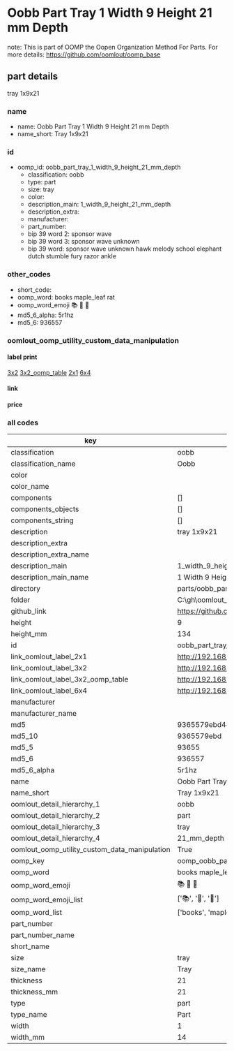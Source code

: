 # Oobb Part Tray 1 Width 9 Height 21 mm Depth  

note: This is part of OOMP the Oopen Organization Method For Parts. For more details: https://github.com/oomlout/oomp_base

##  part details
  



tray 1x9x21



### name
* name: Oobb Part Tray 1 Width 9 Height 21 mm Depth
* name_short: Tray 1x9x21 
### id
* oomp_id: oobb_part_tray_1_width_9_height_21_mm_depth
  * classification: oobb
  * type: part
  * size: tray
  * color: 
  * description_main: 1_width_9_height_21_mm_depth
  * description_extra: 
  * manufacturer: 
  * part_number: 
  * bip 39 word 2: sponsor wave
  * bip 39 word 3: sponsor wave unknown
  * bip 39 word: sponsor wave unknown hawk melody school elephant dutch stumble fury razor ankle

### other_codes
* short_code: 
* oomp_word: books maple_leaf rat
* oomp_word_emoji :books: :maple_leaf: :rat:
* md5_6_alpha: 5r1hz
* md5_6: 936557






### oomlout_oomp_utility_custom_data_manipulation
#### label print
[3x2](http://192.168.1.245:1112/?label=oomp%205r1hz)
[3x2_oomp_table](http://192.168.1.108:1112/?label=oomp%205r1hz)
[2x1](http://192.168.1.242:1112/?label=oomp%205r1hz)
[6x4](http://192.168.1.55:1112/?label=oomp%205r1hz)    

#### link

                              

#### price







### all codes 
| key | value |  
| --- | --- |  
| classification | oobb |  
| classification_name | Oobb |  
| color |  |  
| color_name |  |  
| components | [] |  
| components_objects | [] |  
| components_string | [] |  
| description | tray 1x9x21 |  
| description_extra |  |  
| description_extra_name |  |  
| description_main | 1_width_9_height_21_mm_depth |  
| description_main_name | 1 Width 9 Height 21 mm Depth |  
| directory | parts/oobb_part_tray_1_width_9_height_21_mm_depth |  
| folder | C:\gh\oomlout_oobb_version_4_generated_parts\things\oobb_part_tray_1_width_9_height_21_mm_depth |  
| github_link | https://github.com/oomlout/oomlout_oomp_part_src/tree/main/parts/oobb_part_tray_1_width_9_height_21_mm_depth |  
| height | 9 |  
| height_mm | 134 |  
| id | oobb_part_tray_1_width_9_height_21_mm_depth |  
| link_oomlout_label_2x1 | http://192.168.1.242:1112/?label=oomp%205r1hz |  
| link_oomlout_label_3x2 | http://192.168.1.245:1112/?label=oomp%205r1hz |  
| link_oomlout_label_3x2_oomp_table | http://192.168.1.108:1112/?label=oomp%205r1hz |  
| link_oomlout_label_6x4 | http://192.168.1.55:1112/?label=oomp%205r1hz |  
| manufacturer |  |  
| manufacturer_name |  |  
| md5 | 9365579ebd4468fb0345469ddbfdfe93 |  
| md5_10 | 9365579ebd |  
| md5_5 | 93655 |  
| md5_6 | 936557 |  
| md5_6_alpha | 5r1hz |  
| name | Oobb Part Tray 1 Width 9 Height 21 mm Depth |  
| name_short | Tray 1x9x21  |  
| oomlout_detail_hierarchy_1 | oobb |  
| oomlout_detail_hierarchy_2 | part |  
| oomlout_detail_hierarchy_3 | tray |  
| oomlout_detail_hierarchy_4 | 21_mm_depth |  
| oomlout_oomp_utility_custom_data_manipulation | True |  
| oomp_key | oomp_oobb_part_tray_1_width_9_height_21_mm_depth |  
| oomp_word | books maple_leaf rat |  
| oomp_word_emoji | :books: :maple_leaf: :rat: |  
| oomp_word_emoji_list | [':books:', ':maple_leaf:', ':rat:'] |  
| oomp_word_list | ['books', 'maple_leaf', 'rat'] |  
| part_number |  |  
| part_number_name |  |  
| short_name |  |  
| size | tray |  
| size_name | Tray |  
| thickness | 21 |  
| thickness_mm | 21 |  
| type | part |  
| type_name | Part |  
| width | 1 |  
| width_mm | 14 |  
